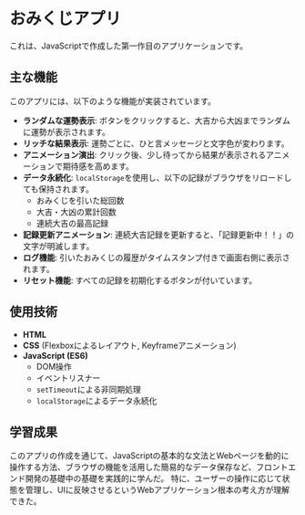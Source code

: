 # おみくじアプリ

これは、JavaScriptで作成した第一作目のアプリケーションです。



## 主な機能

このアプリには、以下のような機能が実装されています。

* **ランダムな運勢表示**: ボタンをクリックすると、大吉から大凶までランダムに運勢が表示されます。
* **リッチな結果表示**: 運勢ごとに、ひと言メッセージと文字色が変わります。
* **アニメーション演出**: クリック後、少し待ってから結果が表示されるアニメーションで期待感を高めます。
* **データ永続化**: `localStorage`を使用し、以下の記録がブラウザをリロードしても保持されます。
    * おみくじを引いた総回数
    * 大吉・大凶の累計回数
    * 連続大吉の最高記録
* **記録更新アニメーション**: 連続大吉記録を更新すると、「記録更新中！！」の文字が明滅します。
* **ログ機能**: 引いたおみくじの履歴がタイムスタンプ付きで画面右側に表示されます。
* **リセット機能**: すべての記録を初期化するボタンが付いています。

## 使用技術

* **HTML**
* **CSS** (Flexboxによるレイアウト, Keyframeアニメーション)
* **JavaScript (ES6)**
    * DOM操作
    * イベントリスナー
    * `setTimeout`による非同期処理
    * `localStorage`によるデータ永続化

## 学習成果

このアプリの作成を通じて、JavaScriptの基本的な文法とWebページを動的に操作する方法、ブラウザの機能を活用した簡易的なデータ保存など、フロントエンド開発の基礎中の基礎を実践的に学んだ。
特に、ユーザーの操作に応じて状態を管理し、UIに反映させるというWebアプリケーション根本の考え方が理解できた。
